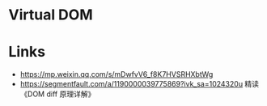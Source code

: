# Virtual DOM

# Links

- https://mp.weixin.qq.com/s/mDwfvV6_f8K7HVSRHXbtWg
- https://segmentfault.com/a/1190000039775869?ivk_sa=1024320u 精读《DOM diff 原理详解》
